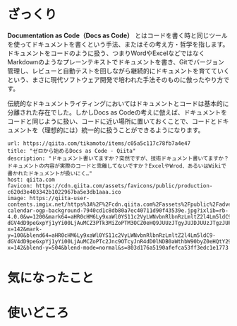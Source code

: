 # ざっくり
**Documentation as Code（Docs as Code）** とはコードを書く時と同じツールを使ってドキュメントを書くという手法、またはその考え方・哲学を指します。  
ドキュメントをコードのように扱う、つまりWordやExcelなどではなくMarkdownのようなプレーンテキストでドキュメントを書き、Gitでバージョン管理し、レビューと自動テストを回しながら継続的にドキュメントを育てていくという、まさに現代ソフトウェア開発で培われた手法そのものに倣ったやり方です。

伝統的なドキュメントライティングにおいてはドキュメントとコードは基本的に分離された存在でした。しかしDocs as Codeの考えに倣えば、ドキュメントをコードと同じように扱い、コードに近い場所に置いておくことで、コードとドキュメントを（理想的には）統一的に扱うことができるようになります。

```cardlink
url: https://qiita.com/tikamoto/items/c05a5c117c78fb7a4e47
title: "ゼロから始めるDocs as Code - Qiita"
description: "ドキュメント書いてますか？突然ですが、技術ドキュメント書いてますか？ドキュメントの内容が実際のコードと乖離してないですか？ExcelやWrod、あるいはWikiで書かれたドキュメントが扱いにく…"
host: qiita.com
favicon: https://cdn.qiita.com/assets/favicons/public/production-c620d3e403342b1022967ba5e3db1aaa.ico
image: https://qiita-user-contents.imgix.net/https%3A%2F%2Fcdn.qiita.com%2Fassets%2Fpublic%2Fadvent-calendar-ogp-background-7940cd1c8db80a7ec40711d90f43539e.jpg?ixlib=rb-4.0.0&w=1200&mark64=aHR0cHM6Ly9xaWl0YS11c2VyLWNvbnRlbnRzLmltZ2l4Lm5ldC9-dGV4dD9peGxpYj1yYi00LjAuMCZ3PTk3MiZoPTM3OCZ0eHQ9JUUzJTgyJUJDJUUzJTgzJUFEJUUzJTgxJThCJUUzJTgyJTg5JUU1JUE3JThCJUUzJTgyJTgxJUUzJTgyJThCRG9jcyUyMGFzJTIwQ29kZSZ0eHQtY29sb3I9JTIzM0EzQzNDJnR4dC1mb250PUhpcmFnaW5vJTIwU2FucyUyMFc2JnR4dC1zaXplPTU2JnR4dC1hbGlnbj1sZWZ0JTJDdG9wJnM9MWI0ZmQxMmQ4OTgxYzY1ZThiNWIzN2RhZGNkM2E0OGI&mark-x=142&mark-y=100&blend64=aHR0cHM6Ly9xaWl0YS11c2VyLWNvbnRlbnRzLmltZ2l4Lm5ldC9-dGV4dD9peGxpYj1yYi00LjAuMCZoPTc2Jnc9OTcyJnR4dD0lNDB0aWthbW90byZ0eHQtY29sb3I9JTIzM0EzQzNDJnR4dC1mb250PUhpcmFnaW5vJTIwU2FucyUyMFc2JnR4dC1zaXplPTM2JnR4dC1hbGlnbj1sZWZ0JTJDdG9wJnM9MzViNGQyNGM1ZWVmOGI5OWVhNTYwZWJhNDdkOTlmYmY&blend-x=142&blend-y=504&blend-mode=normal&s=803d176a5190afefca53ff3edc1e1773
```


# 気になったこと


# 使いどころ
